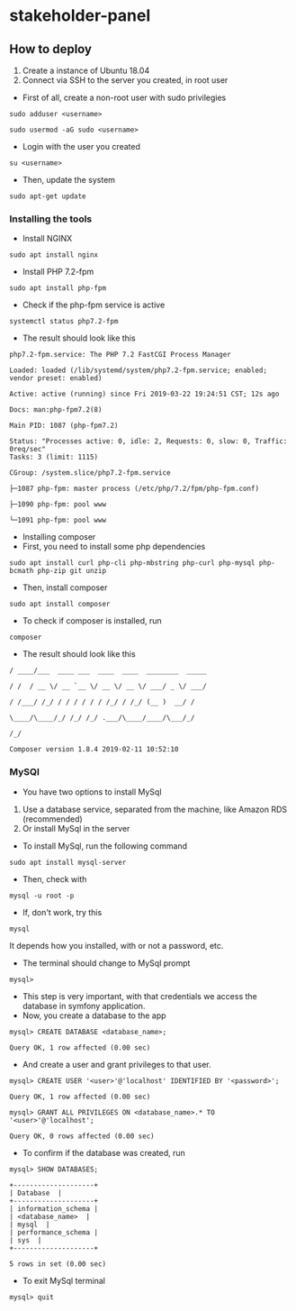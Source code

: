 # stakeholder-panel


## How to deploy

1. Create a instance of Ubuntu 18.04
2. Connect via SSH to the server you created, in root user

- First of all, create a non-root user with sudo privilegies
```
sudo adduser <username>

sudo usermod -aG sudo <username>
```

- Login with the user you created
```
su <username>
```

- Then, update the system
```
sudo apt-get update
```

### Installing the tools

- Install NGINX
```
sudo apt install nginx
```

- Install PHP 7.2-fpm
```
sudo apt install php-fpm
```
- Check if the php-fpm service is active
```
systemctl status php7.2-fpm
```
- The result should look like this
```
php7.2-fpm.service: The PHP 7.2 FastCGI Process Manager

Loaded: loaded (/lib/systemd/system/php7.2-fpm.service; enabled; vendor preset: enabled)

Active: active (running) since Fri 2019-03-22 19:24:51 CST; 12s ago

Docs: man:php-fpm7.2(8)

Main PID: 1087 (php-fpm7.2)

Status: "Processes active: 0, idle: 2, Requests: 0, slow: 0, Traffic: 0req/sec"
Tasks: 3 (limit: 1115)

CGroup: /system.slice/php7.2-fpm.service

├─1087 php-fpm: master process (/etc/php/7.2/fpm/php-fpm.conf)

├─1090 php-fpm: pool www

└─1091 php-fpm: pool www
```

- Installing composer
- First, you need to install some php dependencies
```
sudo apt install curl php-cli php-mbstring php-curl php-mysql php-bcmath php-zip git unzip
```
- Then, install composer
```
sudo apt install composer
```

- To check if composer is installed, run
```
composer
```
- The result should look like this
```
/ ____/___  ____ ___  ____  ____  ________  _____

/ /  / __ \/ __ `__ \/ __ \/ __ \/ ___/ _ \/ ___/

/ /___/ /_/ / / / / / / /_/ / /_/ (__ )  __/ /

\____/\____/_/ /_/ /_/ .___/\____/____/\___/_/

/_/

Composer version 1.8.4 2019-02-11 10:52:10
```

### MySQl
- You have two options to install MySql

1. Use a database service, separated from the machine, like Amazon RDS (recommended)
2. Or install MySql in the server

- To install MySql, run the following command
```
sudo apt install mysql-server
```

- Then, check with
```
mysql -u root -p
```
- If, don't work, try this
```
mysql
```
It depends how you installed, with or not a password, etc.

- The terminal should change to MySql prompt
```
mysql>
```

- This step is very important, with that credentials we access the database in symfony application.
- Now, you create a database to the app
```
mysql> CREATE DATABASE <database_name>;

Query OK, 1 row affected (0.00 sec)
```
- And create a user and grant privileges to that user.
```
mysql> CREATE USER '<user>'@'localhost' IDENTIFIED BY '<password>';

Query OK, 1 row affected (0.00 sec)

mysql> GRANT ALL PRIVILEGES ON <database_name>.* TO '<user>'@'localhost';

Query OK, 0 rows affected (0.00 sec)
```
- To confirm if the database was created, run
```
mysql> SHOW DATABASES;

+--------------------+
| Database  |
+--------------------+
| information_schema |
| <database_name>  |
| mysql  |
| performance_schema |
| sys  |
+--------------------+

5 rows in set (0.00 sec)
```
- To exit MySql terminal
```
mysql> quit
```